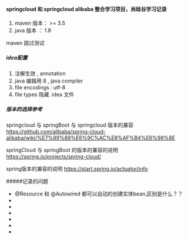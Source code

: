  #### springcloud 和 springcloud alibaba 整合学习项目，尚硅谷学习记录

1. maven 版本： >= 3.5
2. java 版本 ： 1.8

maven 跳过测试 

 ##### idea配置

1. 注解生效  , annotation 
2. java 编辑用 8 , java compiler
3. file encodings : utf-8
4. file types 隐藏 .idea 文件

##### 版本的选择参考

springcloud 与 springBoot 与 springcloud 版本的兼容
https://github.com/alibaba/spring-cloud-alibaba/wiki/%E7%89%88%E6%9C%AC%E8%AF%B4%E6%98%8E

springCloud 与 springBoot 的版本的兼容的说明
https://spring.io/projects/spring-cloud/

spring版本的兼容的说明
https://start.spring.io/actuator/info

#####记录的问题

- @Resource 和 @Autowired 都可以自动的创建实体bean,区别是什么？？
-  
- 
-
- 
- 
- 
